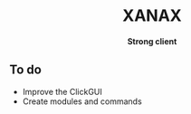 <h1 align="center">XANAX</h1>

<h4 align="center">Strong client</h4>

## To do
- Improve the ClickGUI
- Create modules and commands